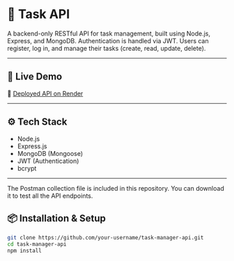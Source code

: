 # 📝 Task API

A backend-only RESTful API for task management, built using Node.js, Express, and MongoDB. Authentication is handled via JWT. Users can register, log in, and manage their tasks (create, read, update, delete).

---

## 🚀 Live Demo

🔗 [Deployed API on Render](https://task-api-cd3f.onrender.com/)

---

## ⚙️ Tech Stack

- Node.js
- Express.js
- MongoDB (Mongoose)
- JWT (Authentication)
- bcrypt

---

The Postman collection file is included in this repository. You can download it to test all the API endpoints.

## 📦 Installation & Setup

```bash
git clone https://github.com/your-username/task-manager-api.git
cd task-manager-api
npm install
```
